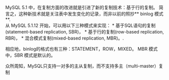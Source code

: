 MySQL 5.1 中，在复制方面的改进就是引进了新的复制技术：基于行的复制。
简言之，这种新技术就是关注表中发生变化的记录，而非以前的照抄** binlog 模式**.<br>
从 MySQL 5.1.12 开始，可以用以下三种模式来实现：
* 
基于SQL语句的复制(statement-based replication, SBR)，
* 
基于行的复制(row-based replication, RBR)，
* 
混合模式复制(mixed-based replication, MBR)。.

相应地，binlog的格式也有三种：STATEMENT，ROW，MIXED。 MBR 模式中，SBR 模式是默认的。

众所周知，MySQL只支持一对多的主从复制，而不支持多主（multi-master）复制